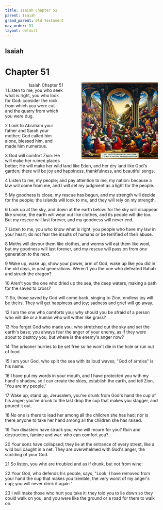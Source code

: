```yaml
---
title: Isaiah Chapter 51
parent: Isaiah
grand_parent: Old Testament
nav_order: 51
layout: default
---
```


## Isaiah

# Chapter 51

<div style="clear: both; text-align: right;">
    <img src="/assets/Image/Isaiah/500/51.jpg" alt="Isaiah Chapter 51" class="chapter-image" style="max-width: 50%; height: auto; float: right; margin: 0 0 10px 10px; padding-left: 10%;">
    <figcaption style="font-size: 14px;">Isaiah Chapter 51</figcaption>
</div>
1 Listen to me, you who seek what is right, you who look for God: consider the rock from which you were cut and the quarry from which you were dug.

2 Look to Abraham your father and Sarah your mother; God called him alone, blessed him, and made him numerous.

3 God will comfort Zion: He will make her ruined places better; He will make her wild land like Eden, and her dry land like God's garden; there will be joy and happiness, thankfulness, and beautiful songs.

4 Listen to me, my people; and pay attention to me, my nation: because a law will come from me, and I will set my judgment as a light for the people.

5 My goodness is close; my rescue has begun, and my strength will decide for the people; the islands will look to me, and they will rely on my strength.

6 Look up at the sky, and down at the earth below: for the sky will disappear like smoke, the earth will wear out like clothes, and its people will die too. But my rescue will last forever, and my goodness will never end.

7 Listen to me, you who know what is right, you people who have my law in your heart; do not fear the insults of humans or be terrified of their abuse.

8 Moths will devour them like clothes, and worms will eat them like wool, but my goodness will last forever, and my rescue will pass on from one generation to the next.

9 Wake up, wake up, show your power, arm of God; wake up like you did in the old days, in past generations. Weren't you the one who defeated Rahab and struck the dragon?

10 Aren't you the one who dried up the sea, the deep waters, making a path for the saved to cross?

11 So, those saved by God will come back, singing to Zion; endless joy will be theirs. They will get happiness and joy; sadness and grief will go away.

12 I am the one who comforts you; why should you be afraid of a person who will die or a human who will wither like grass?

13 You forget God who made you, who stretched out the sky and set the earth's base; you always fear the anger of your enemy, as if they were about to destroy you, but where is the enemy's anger now?

14 The prisoner hurries to be set free so he won't die in the hole or run out of food.

15 I am your God, who split the sea with its loud waves; "God of armies" is his name.

16 I have put my words in your mouth, and I have protected you with my hand's shadow, so I can create the skies, establish the earth, and tell Zion, 'You are my people.'

17 Wake up, stand up, Jerusalem, you've drunk from God's hand the cup of his anger; you've drunk to the last drop the cup that makes you stagger, and poured it out.

18 No one is there to lead her among all the children she has had; nor is there anyone to take her hand among all the children she has raised.

19 Two disasters have struck you; who will mourn for you? Ruin and destruction, famine and war: who can comfort you?

20 Your sons have collapsed; they lie at the entrance of every street, like a wild bull caught in a net. They are overwhelmed with God's anger, the scolding of your God.

21 So listen, you who are troubled and as if drunk, but not from wine:

22 Your God, who defends his people, says, "Look, I have removed from your hand the cup that makes you tremble, the very worst of my anger's cup; you will never drink it again."

23 I will make those who hurt you take it; they told you to lie down so they could walk on you, and you were like the ground or a road for them to walk on.


